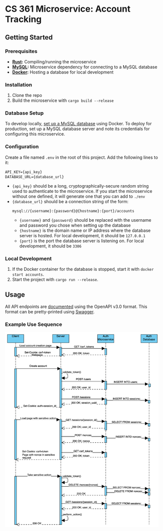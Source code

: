 # CS 361 Microservice: Account Tracking

## Getting Started
### Prerequisites
- **[Rust](https://www.rust-lang.org/tools/install):** Compiling/running the microservice
- **[MySQL](https://www.mysql.com/downloads/):** Microservice dependency for connecting to
    a MySQL database
- **[Docker](https://docs.docker.com/engine/install/):** Hosting a database for local 
    development

### Installation
1. Clone the repo
1. Build the microservice with `cargo build --release`

### Database Setup
To develop locally, [set up a MySQL database](/docs/docker.md) using Docker. To deploy for
production, set up a MySQL database server and note its credentials for configuring this 
microservice.

### Configuration
Create a file named `.env` in the root of this project. Add the following lines to it:
```env
API_KEY={api_key}
DATABASE_URL={database_url}
```
- `{api_key}` should be a long, cryptographically-secure random string used to 
    authenticate to the microservice. If you start the microservice without one defined, 
        it will generate one that you can add to `./env`
- `{database_url}` should be a connection string of the form: 
    ```
    mysql://{username}:{password}@{hostname}:{port}/accounts
    ```
    - `{username}` and `{password}` should be replaced with the username and password you 
        chose when setting up the database
    - `{hostname}` is the domain name or IP address where the database server is hosted. 
        For local development, it should be `127.0.0.1`
    - `{port}` is the port the database server is listening on. For local development, it 
        should be `3306`

### Local Development
1. If the Docker container for the database is stopped, start it with 
    `docker start accounts`.
1. Start the project with `cargo run --release`.

## Usage
All API endpoints are [documented](/docs/api_schema.yaml) using the OpenAPI v3.0 format. 
This format can be pretty-printed using [Swagger](https://editor.swagger.io).

### Example Use Sequence
![Sequence diagram showing account creation and session validation](/docs/example_sequence.png)

